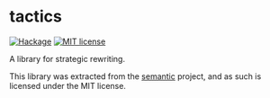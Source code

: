 # tactics

[![Hackage](https://img.shields.io/hackage/v/tactics.svg)](https://hackage.haskell.org/package/tactics)
[![MIT license](https://img.shields.io/badge/license-MIT-blue.svg)](LICENSE)

A library for strategic rewriting.

This library was extracted from the [semantic](https://github.com/github/semantic) project, and as such is licensed under the MIT license.
